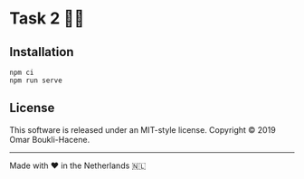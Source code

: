 # Task 2 🛴🛴

## Installation

```shell
npm ci
npm run serve
```

## License

This software is released under an MIT-style license. Copyright © 2019 Omar Boukli-Hacene.

---

Made with ❤️ in the Netherlands 🇳🇱